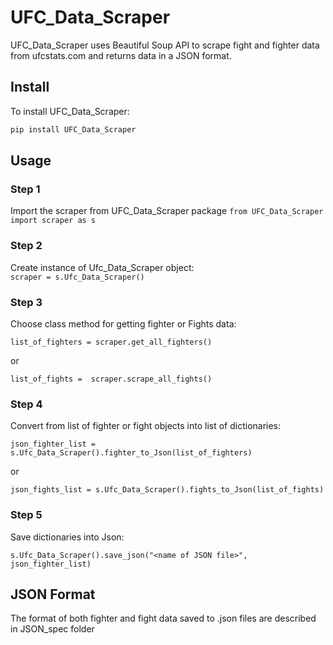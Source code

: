 UFC_Data_Scraper
===============
UFC_Data_Scraper uses Beautiful Soup API to scrape fight and fighter data from ufcstats.com and returns data in a JSON format.


Install
--------
To install UFC_Data_Scraper:
```bash
pip install UFC_Data_Scraper
```


Usage
-----

### Step 1
Import the scraper from UFC_Data_Scraper package
`from UFC_Data_Scraper import scraper as s`

### Step 2
Create instance of Ufc_Data_Scraper object:  
`scraper = s.Ufc_Data_Scraper()`

### Step 3
Choose class method for getting fighter or Fights data:

`list_of_fighters = scraper.get_all_fighters()`

or

`list_of_fights =  scraper.scrape_all_fights()`

### Step 4
Convert from list of fighter or fight objects into list of dictionaries:

`json_fighter_list = s.Ufc_Data_Scraper().fighter_to_Json(list_of_fighters)`

 or
 
`json_fights_list = s.Ufc_Data_Scraper().fights_to_Json(list_of_fights)`

### Step 5
Save dictionaries into Json:

`s.Ufc_Data_Scraper().save_json("<name of JSON file>", json_fighter_list)`

JSON Format
------------
The format of both fighter and fight data saved to .json files are described in JSON_spec folder 
